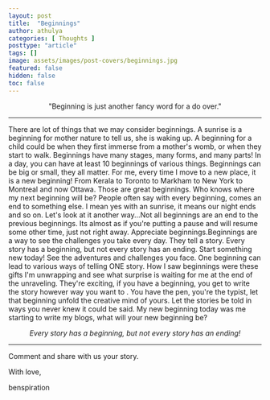 ```yaml
---
layout: post
title:  "Beginnings"
author: athulya
categories: [ Thoughts ]
posttype: "article"
tags: []
image: assets/images/post-covers/beginnings.jpg
featured: false
hidden: false
toc: false
---
```


<center>"Beginning is just another fancy word for a do over."</center>

***

There are lot of things that we may consider beginnings. A sunrise is a beginning for mother nature to tell us, she is waking up. A beginning for a child could be when they first immerse from a mother's womb, or when they start to walk. Beginnings have many stages, many forms, and many parts! In a day, you can have at least 10 beginnings of various things. Beginnings can be big or small, they all matter. For me, every time I move to a new place, it is a new beginning! From Kerala to Toronto to Markham to New York to Montreal and now Ottawa. Those are great beginnings. Who knows where my next beginning will be? People often say with every beginning, comes an end to something else. I mean yes with an sunrise, it means our night ends and so on. Let's look at it another way...Not all beginnings are an end to the previous beginnings. Its almost as if you're putting a pause and will resume some other time, just not right away. Appreciate beginnings.Beginnings are a way to see the challenges you take every day. They tell a story. Every story has a beginning, but not every story has an ending. Start something new today! See the adventures and challenges you face. One beginning can lead to various ways of telling ONE story. How I saw beginnings were these gifts I'm unwrapping and see what surprise is waiting for me at the end of the unraveling. They're exciting, if you have a beginning, you get to write the story however way you want to . You have the pen, you're the typist, let that beginning unfold the creative mind of yours. Let the stories be told in ways you never knew it could be said. My new beginning today was me starting to write my blogs, what will your new beginning be?

 
<center><i> Every story has a beginning, but not every story has an ending! </i></center>

***

Comment and share with us your story.

With love,

benspiration
